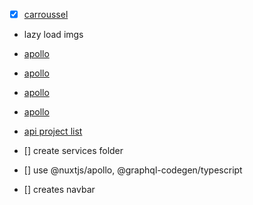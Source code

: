 - [x] [carroussel](https://code.sololearn.com/Wr8nSyZlk7Um/?ref=app#html)
- lazy load imgs

- [apollo](https://github.com/nuxt-community/apollo-module)
- [apollo](https://github.com/nuxt/nuxt.js/blob/dev/examples/vue-apollo/nuxt.config.js)
- [apollo](https://apollo.vuejs.org/guide/apollo/)
- [apollo](https://www.codegram.com/blog/nuxt-typescript-apollo-a-bumpy-road/)

- [api project list](https://vercel.com/docs/serverless-functions/introduction)

- [] create services folder
- [] use @nuxtjs/apollo, @graphql-codegen/typescript
- [] creates navbar